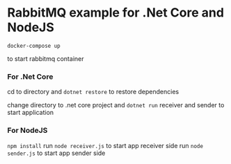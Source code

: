 # RabbitMQ example for .Net Core and NodeJS
```
docker-compose up
```
to start rabbitmq container

### For .Net Core
cd to directory and
```dotnet restore```
to restore dependencies

change directory to .net core project and ```dotnet run``` receiver and sender to start application

### For NodeJS
```npm install```
run ```node receiver.js``` to start app receiver side
run ```node sender.js``` to start app sender side